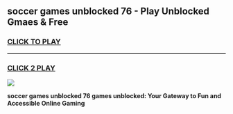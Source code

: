 
## soccer games unblocked 76 - Play Unblocked Gmaes & Free
<h3>
<a href="https://news.freeplayer.one?title=soccer_games_unblocked_76&ref=23F">CLICK TO PLAY</a></h3>
<hr>

<h3>
<a href="https://news.freeplayer.one?title=soccer_games_unblocked_76&ref=23F">CLICK 2 PLAY</a>
  
</h3>

<a href="https://news.freeplayer.one?title=soccer_games_unblocked_76&ref=23F/"><img src="https://clearcache.store/games.png"></a>


**soccer games unblocked 76 games unblocked: Your Gateway to Fun and Accessible Online Gaming**
